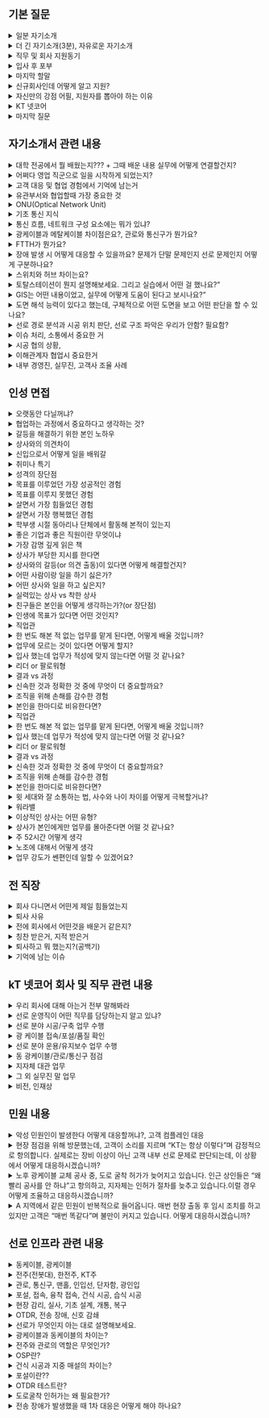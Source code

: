 ## 기본 질문

<details markdown = "1">
<summary>일분 자기소개</summary>
안녕하십니까. 연결의 중심에서 K-네트워크의 미래를 함께 그려갈 선로운용직군 지원자 김욱종입니다.<br>
선로운영 업무를 누구보다 잘 수행하기 위해 다양한 역량과 경험을 쌓아왔습니다.<br>
<br>
첫번째로 맡은일은 누구보다 성실하게 수행하고 결과로 증명해왔습니다.<br>
대학교 재학 당시 다양한 팀프로젝트와 과제를 성실히 수행하여 높은 학점을 받아 졸업할 수 있었고, 이 회사에서 영업 직군을 맡아 2년차 최초로 해외 사업 계약을 이루어낸 경험이 있습니다.<br>
<br>
두번째로 다양한 사람들을 응대하고 소통하는 경험을 쌓아왔습니다.<br>
고등학교때 1년간 또래 상담가라는 역할을 맡아 여러 사람들과 소통하는 방법을 배우게 되었고, 사회에서도 다양한 이해관계자 분들과 소통하고 조율과 설득을 기반으로 업무를 진행하였습니다.<br>
<br>
이러한 저만의 경험과 역량을 바탕으로 사명감과 전문성을 지닌 선로 운용인으로 성장하겠습니다. 감사합니다.<br>
</details>

<details markdown = "1">
<summary>더 긴 자기소개(3분), 자유로운 자기소개</summary>
안녕하십니까. 연결의 중심에서 K-네트워크의 미래를 함께 그려갈 선로운용직군 지원자 김욱종입니다.<br>
선로운영 업무를 누구보다 잘 수행하기 위해 다양한 역량과 경험을 쌓아왔습니다.<br>
<br>
첫번째로 누구보다 성실하게 맡은일을 수행하고 결과로 증명해왔습니다.<br>
대학교 재학 당시 다양한 팀프로젝트에서 조장의 역할을 맡아 팀을 책임감있게 이끌었고, 여러 과제를 성실히 수행하여 높은 학점을 받아 졸업할 수 있었습니다. 그리고 이전에 근무했던 회사에서 영업 직군을 맡아 2년차 최초로 해외 사업 계약을 이루어낸 경험이 있습니다.<br>
<br>
두번째로 다양한 사람들을 응대하고 소통하는 경험을 쌓아왔습니다.<br>
고등학교때 1년간 또래 상담가라는 역할을 맡아 여러 사람들과 소통하는 방법을 배우게 되었고, 대학교 학생회에서는 대내협력부장의 역할을 맡아 단대 내 행사 참여율이 가장 높은 학과로 선정되게 이끌었던 경험 또한 있습니다. 사회에서도 다양한 이해관계자 분들과의 소통하고 조율과 설득을 통해 업무를 진행하였습니다.
<br>
마지막으로 다양한 기술적 지식을 보유하고 있습니다.<br>
정보처리기사를 취득하는 과정에서 기본적인 네트워크와 인프라 관련 지식을 습득하게 되었고, 학부 시절에는 측량관련 실습 또한 진행해본 경험이 있습니다.<br>
해당 기본 지식들을 기반으로 누구보다 빠르게 업무를 배우고, 설계나 시공 부서와 같은 유관 부서와도 원활하게 협업하여 업무를 수행하고자 합니다.<br>
<br>
이러한 저만의 경험과 역량을 바탕으로 사명감과 전문성을 지닌 선로 운용인으로 성장하겠습니다. 감사합니다.<br>
</details>

<details markdown = "1">
<summary>직무 및 회사 지원동기</summary>
KT 넷코어에 지원을 하게 된 동기는 KT 그룹의 인프라 전문성을 계승하면서도, 자체적인 운영 체계와 기술력을 쌓아가고 있는 성장 초기 단계의 조직이라는 점에서 매력을 느껴게 되었습니다. 이러한 조직에서 보다 주도적으로 업무를 익히고 실질적인 성과에 기여할 수 있는 기회가 많을 것이라 생각하여 지원하게 되었습니다. 그리고 공공사업과 KT 그룹 외의 시장까지 사업 영역을 점차 확장해 나가는 과정에서, 저 또한 많은 업무를 경험하며 동반성장 할 수 있을 것이라고 확신하여 지원하게 되었습니다.<br>
선로 운영 직무에는 기술적인 내용을 빠르게 습득하는 능력과 다양한 이해관계자와 원활히 소통하는 역량을 지닌 저와 잘 맞는 직무라고 생각하여 지원하게 되었습니다. 특히 제 지인이 영업 업무를 하며 계약 이후에, 선로 운영 직무분들과 함께 일을 한 얘기를 들으며 직무를 처음알게 되었고, 실제로 하는 업무 내용을 알아봤을때 제가 잘 할 수 있고 하고 싶은 직무라 지원하게 되었습니다<br>
</details>

<details markdown = "1">
<summary>입사 후 포부</summary>
저에게 입사라는 정말 좋은 기회를 주신다면, 입사 초기에는 선로 인프라 시설 전반에 대한 실무 중심의 지식을 누구보다 빠르게 습득하겠습니다.<br>
또한 개인적인 시간을 활용하여 기술적 전문성을 높이기 위해 1년 이내에 토목기사와 산업안전기사 자격증을 취득하고, 실무에 도움되는 추가 자격증이 있다면 지속적으로 취득할 예정입니다.<br>
장기적으로는 보직자로서 후배들이 업무에 빠르게 적응할 수 있도록 실무 메뉴얼을 보다 더 체계화하고, 솔직한 피드백이 오갈 수 있는 팀 문화를 조성하여 함께 성장할 수 있고, 좋은 성과를 내는 팀을 이끌고 싶습니다.<br>
</details>

<details markdown = "1">
<summary>마지막 할말</summary>
소중한 주말을 저희 지원자들을 위해 시간을 내시어 이야기를 들어주시고 질문 주신 점에 진심으로 감사드립니다.
면접을 준비하는 과정에서 여러 자료나 영상을 보며, KT 넷코어에서 일하고 싶다는 마음이 더욱 간절해졌습니다.<br>
기술적으로 배워나갈 것이 많고, 다양한 사람들을 응대할 수 있는 직업을 가지고 싶다는 저의 직업적 목표와, 경상권에 정착하여 행복한 가정을 꾸리며 살고 싶다는 저의 개인적 목표를 이룰 수 있는 기회를 주신다면, 누구보다 빠르게 업무에 적응하고 내부 뿐만아니라 외부로 부터도 인정받는 선로 운용인 되겠습니다.<br>
<br>
그리고 면접관분들께서 "저 지원자 내가 뽑았어"라고 자신있게 말씀하실 수 있는 그런 사원이 되도록 최선을 다하겠습니다. 시간 내주셔서 진심으로 감사드립다.<br>
<br>
</details>

<details markdown = "1">
<summary>신규회사인데 어떻게 알고 지원?</summary>
제 지인으로부터 선로 운영 직무에 대한 이야기를 듣게 되어 처음 알게 되었습니다.<br>
영업 업무를 수행하던 지인이 선로 운영 분들과 하면서, 기술적으로 배울것이 굉장히 많고 여러 사람들을 응대하는 직업을 원하는 저와 잘 맞을 것이라고 추천을 해주었습니다.<br>
해당 경험을 계기로 KT 넷코어와 선로 운영 직무에 대해 관심을 갖게 되었고, 저의 역량을 잘 발휘할 수 있는 분야라 생각하여 지원하게 되었습니다.<br> 
</details>

<details markdown = "1">
<summary>자신만의 강점 어필, 지원자를 뽑아야 하는 이유</summary>
자소서 내용
-> 이거 외라면 싹싹하고 주도적으로 업무를 진행.<br>
싹싹하다 얘기들은거는 골프 얘기같이 함 . 선물도 받음. 영업 업무를 할때 업계의 1위라는 이유로 보통 문의가 들어오는 업무만 했었다. 하지만 저는 주도적인 성과를 내보고 싶었고, 이를 기반으로 외산 소프트웨어를 쓰는 고객사를 자사 소프트웨어로 바꾸는 계약도 해보았고, 실제로 4년만의 독일 기업과의 사업도 계약을 따낸 경험이 있다.<br>
</details>

<details markdown = "1">
<summary>KT 넷코어</summary>
KT 그룹은 국내에서 선로 인프라 관련하여 가장 광범위한 커버리지를 다루고, 품질과 장애 대응 속도면에서 고객 만족도가 상당히 높다<br>
</details>

<details markdown = "1">
<summary>마지막 질문</summary>
실례가 안된다면 선로 운영 업무를 수행하시면서, 어떤 능력을 갖춘 신입이 들어왓으면 좋겠다고 생각하셨는지 여쭤보고 싶습니다.<br>
</details>

## 자기소개서 관련 내용

<details markdown = "1">
<summary>대학 전공에서 뭘 배웠는지??? + 그때 배운 내용 실무에 어떻게 연결할건지?</summary>
대학 전공에서 위성 데이터를 처리하는 학문을 집중적으로 배웠었고, 전공 선택과목으로 측량과 GIS 분야에 대해 공부를 했었습니다.<br>
이러한 지식은 선로 운영 업무를 하는 과정에서 설계나 시공 관련 부서와 협업할때 실질적인 도움이 될 수 있다고 생각합니다.<br>
예를들어 도로 굴착 구간 선정이나 건물 외벽에 통신선로를 설치하는 건식 작업을 진행할때, 현장 위치를 해석하고 설계 방향을 이해하는 과정에 기초적인 측량 지식과 AutoCAD 실습 경험을 적용한다면 빠르게 업무에 적응할 수 있다고 생각합니다.<br>
<br><br>
Autocad는 AutoDesk 사에서 개발한 2D 및 3D 설계 및 도면 작성 소프트웨어<br>
-> 학교 캠퍼스 전체에 대한 도면을 3차원으로 작성하고 이를 해석해본 경험이 있었다.<br>
<br>
GIS는 다양한 지형이나 공간의 정보를 디지털로 표현하고 분석하는 기술<br>
-> 예를들어 도로, 건물, 전주, 통신 관로 같은 시설의 위치 데이터를 지도에 표시하고, 그 위치 정보를 활용해 시설물 관리나 장애 위치 파악, 최적 경로 분석 등 다양한 업무에 활용할 수 있다.<br>
-> 대학교때 위성이미지에서 도로, 구조물, 지형 등을 분석해본 경험이 있다. 이러한 공간의 정보를 이해해본 경험은 운용 직무에서 광이나 동케이블, 전주의 설치 위치를 확인하거나, 장애 대응 시 위치 분석에 도움이 될 수 있다 생각<br> 
</details>

<details markdown = "1">
<summary>어쩌다 영업 직군으로 일을 시작하게 되었는지?</summary>
 학부 연구생 시절, 공공 과제를 수주하기 위해 여러 학교나 기업과 협업이 필요했던 경험이 있습니다.<br> 당시 제가 직접 발표 자료를 만들고, 기관을 방문해 과제의 필요성과 장점을 설명하며 설득을 담당했는데, 그 과정에서 **사람들과 소통하고 설득하는 일에 흥미와 적성이 있다는 것**을 깨달았습니다.<br> 물론 연구 자체도 의미 있고 보람된 일이었지만, 그보다 저는 **상대방을 이해하고, 논리적으로 설득하는 일에서 더 큰 동기를 느낀다**는 걸 알게 되었고, 이후 자연스럽게 영업 직무로 처음 커리어를 시작하게 되었습니다.
</details>

<details markdown = "1">
<summary>고객 대응 및 협업 경험에서 기억에 남는거</summary>
고객 대응 경험 중 가장 기억에 남는 것은, 현대차의 공식 인증 제품에서 저희 제품이 제외된 사건이었습니다.<br>
이로 인해 감정이 격해진 고객분들의 문의가 폭주했고, 하루에 50통 이상의 전화를 직접 응대해야 했습니다.<br>
당시 상황을 빠르게 수습하기 위해 도구 담당 실장님과 회의를 주도하여, 해결 일정과 방안을 정리한 후 직접 현대차를 방문해 문제를 설명하고 조율함으로써 이슈를 원만히 해결할 수 있었습니다.<br><br>

협업 경험 중에는, 4년 만에 해외 사업 수주를 추진하는 과정이 기억에 남습니다. 해당 사업을 성사시키기 위해 3개 부서의 협조가 필요했지만, 초기에는 모두 부담을 이유로 협조를 거절한 상황이었습니다.<br>
이에 저는 실무 지원부터 내부 자료 정리까지 가능한 부분은 최대한 직접 처리했고, 개인적인 친분을 쌓기 위한 노력도 병행했습니다.<br>
그 결과 결국 전 부서의 협조를 이끌어내 해외 사업을 성공적으로 수주할 수 있었습니다.
</details>

<details markdown = "1">
<summary>유관부서와 협업할때 가장 중요한 것</summary>
유관부서와의 협업에서 가장 중요한 것은, **공유 가능한 범위 내에서 제가 어떤 방식으로 최선을 다해 움직이고 있는지를 '행동으로 보여주는 것'**이라고 생각합니다.
그 다음으로는 개인적인 친분을 쌓는 것도 협업에 큰 도움이 된다고 생각합니다.<br>
실제로 제가 해외 사업을 추진하던 과정에서 3개 부서의 협조가 필요했지만, 일정 부담과 업무 생소함 등을 이유로 모두 거절당한 적이 있었습니다. 이때 일정이 촉박한 부서에는 다른 부서의 일정을 조정해 먼저 지원했고, 새로운 업무라 부담스럽다는 부서에는 관련 논문이나 공식 자료를 찾아 기존 업무와 차이가 크지 않다는 점을 전달드렸습니다.<br>
또한, 점심이나 회식 자리 등 비공식적인 자리에서도 자주 함께하며 자연스럽게 친분을 쌓았고, 결과적으로 전 부서의 협조를 이끌어낼 수 있었습니다.<br><br>
</details>

<details markdown = "1">
<summary>ONU(Optical Network Unit)</summary>
광케이블을 통해 전달된 신호를 전기 신호로 변환<br>
</details>

<details markdown = "1">
<summary>기초 통신 지식</summary>
스위치 : MAC 주소를 기반으로 같은 네트워크에 있는 장비에 데이터 전송<br>
라우터 : 다른 네트워크끼리 연결할때 (일반적으로 인터넷 공유기) <br>
허브 : 받은 데이터를 전체 장비에 전송<br>
<br>
</details>

<details markdown = "1">
<summary>통신 흐름, 네트워크 구성 요소에는 뭐가 있냐?</summary>
고객 단말기에서 애플리케이션 계층의 요청이 발생하면, 하위 계층인 전송계층에서 TCP/UDP로 세션을 설정하고, 네트워크 계층에서는 IP 주소 기반으로 목적지를 지정합니다. 이후 데이터링크 계층과 물리 계층을 거치며 실제 전송이 이루어지는데, 이 과정에서 고객단말의 신호는 먼저 ONU를 통해 광신호로 변환되고, 이후 스위치와 라우터를 거쳐 KT의 백본망을 통해 인터넷망으로 전송됩니다. 반대로 수신 시에는 역방향으로 계층을 타고 올라가 데이터를 사용자에게 전달하게 됩니다
<br>
“라우터, 스위치, 허브, 광케이블, ONU, 단말장비 등이 있으며, 각각 데이터 전송, 분배, 연결 등의 역할을 합니다.”
</details>

<details markdown = "1">
<summary> 광케이블과 메탈케이블 차이점은요?, 관로와 통신구가 뭔가요?</summary>
“광케이블은 빛을 이용해 빠르고 멀리 전송할 수 있으며, 감쇠율이 낮고 안정성이 높습니다. 메탈 케이블은 전기 신호를 사용하며 근거리 용도로 주로 사용됩니다.”<br>
<br>
“관로는 케이블을 넣는 지하 배관이고, 통신구는 사람이 들어가서 작업할 수 있는 지하 공간입니다. 선로 보호와 유지보수 시 접근을 위해 필요합니다.”
</details>

<details markdown = "1">
<summary> FTTH가 뭔가요?</summary>
“Fiber To The Home의 약자로, 광케이블을 사용자 집까지 직접 연결하는 방식입니다. 안정성과 전송속도가 뛰어난 것이 특징입니다.”
</details>

<details markdown = "1">
<summary> 장애 발생 시 어떻게 대응할 수 있을까요? 문제가 단말 문제인지 선로 문제인지 어떻게 구분하나요? </summary>
“광파워 측정, 장비 상태 확인, 핑 테스트 등으로 어느 구간에 문제가 있는지 판단한 후, 케이블 단선이나 장비 문제인지 구분하여 조치합니다.”<br>
“단말 문제는 라우터 재부팅이나 설정 이슈가 많고, 선로 문제는 광파워 이상, 접속 불량이 많습니다. 간단한 현장 테스트나 측정 장비로 구분이 가능합니다.”
</details>

<details markdown = "1">
<summary> 스위치와 허브 차이는요? </summary>
“허브는 들어온 데이터를 전체 포트로 보내고, 스위치는 MAC 주소 기반으로 필요한 포트에만 전달합니다. 스위치가 효율적입니다.”
</details>

<details markdown = "1">
<summary> 토탈스테이션이 뭔지 설명해보세요. 그리고 실습에서 어떤 걸 했나요?” </summary>
“토탈스테이션은 거리와 각도를 측정해 좌표를 계산하는 장비로, 현장 측량이나 도면 작성 시 기준이 되는 데이터를 확보하는 데 사용됩니다.<br>
실습에선 기준점을 설정하고 건물 모서리나 도로 선형(도로 중심선) 등의 위치를 측정해 도면에 반영해보는 과정을 진행했습니다.”<br>
</details>

<details markdown = "1">
<summary> GIS는 어떤 내용이었고, 실무에 어떻게 도움이 된다고 보시나요?” </summary>
“GIS는 지리 정보를 데이터화하고 시각적으로 표현하는 기술입니다.
지형의 경사, 건물 분포, 도로 인프라 등을 레이어 단위로 분석할 수 있어, 선로 시공 경로나 장비 설치 위치를 효율적으로 판단하는 데 도움이 될 수 있습니다.”
</details>

<details markdown = "1">
<summary> 도면 해석 능력이 있다고 했는데, 구체적으로 어떤 도면을 보고 어떤 판단을 할 수 있나요?</summary>
“측량 도면을 통해 기준점, 거리, 고도 차 등을 확인해 실제 시공이 가능한지, 장애물이 없는지 등을 판단할 수 있습니다.
예를 들어 통신관로를 깔아야 하는 경우, 도로 경사나 건물 기초 구조를 고려해 케이블이 안정적으로 포설될 수 있는 위치를 판단할 수 있습니다.”
</details>

<details markdown = "1">
<summary> 선로 경로 분석과 시공 위치 판단, 선로 구조 파악은 우리가 안함? 필요함?</summary>
“선로 경로 분석이나 시공 위치 판단, 선로 구조 설계는 주로 설계·시공 부서가 담당하는 전문 영역으로 알고 있습니다.
다만 운용 직군도 이들과 현장에서 긴밀하게 협업하는 경우가 많기 때문에,
저는 기본적인 배경지식과 용어를 이해하는 것이 업무 효율성과 소통에 큰 도움이 된다고 생각합니다.”<br>
<br>
선로 경로 분석은 케이블이 어떤 경로(전주, 관로)를 따라 설치할지 미리 검토.<br>
시공 위치 판단은 전봇대, 관로 등 설비를 실제로 어디 설치할지 현장 조건 확인<br>
선로 구조 파악은 이미 설치된 케이블과 설비가 어떻게 연결되어(경로, 접속점) 있는지 이해하고 관리<br>
</details>

<details markdown = "1">
<summary> 이슈 처리, 소통에서 중요한 거</summary>
현대차 도구 제거 이슈. 제가 판매하는 도구에 에러 발생 시 여러 유관부서와 협업하여 빠르게 지원. 가격적인 내용
소통 -> 기본적으로 이야기 끝까지 경청하고 상대의 상황을 공감해주는 것이 중요하다 생각.
</details>

<details markdown = "1">
<summary> 시공 협의 상황, </summary>
실제 선로 공사를 진행하기 전이나 도중에 설계 부서, 시공 업체, 지자체, 민원인 등과 공사 방법, 위치, 일정 등에 대해 조율하는 과정을 의미합니다.<br>
예를 들어, 도로를 굴착해 광케이블을 포설해야 하는 상황에서,
지자체의 굴착 허가, 도로 상황, 민간 건물주의 동의 여부, 안전 문제 등 다양한 요소를 고려해야 하며,
이러한 이해관계자들과 의견을 조율하고, 문제 발생 시 빠르게 해결 방향을 제시하는 것이 시공 협의의 핵심이라고 알고 있습니다.”
</details>


<details markdown = "1">
<summary> 이해관계자 협업시 중요한거</summary>
협업 할때 여러 관계자 분들을 배려하는 자세와 능동적인 행동이 협업에 핵심이라 생각합니다.<br>
영업을 하면서 고객 분은 굉장히 촉박한 일정으로 업무를 요청하셨으나, 당사에서는 일정 문제나 기술적 어려움으로 협조가 어려웠음.<br>
이때 저는 제가 할 수 있는 한 최대한 관련 자료를 직접 준비하고, 부담을 최소화할 수 있는 방안을 함께 고민하며 협조를 이끌어 냈다.<br>
</details>

<details markdown = "1">
<summary>내부 경영진, 실무진, 고객사 조율 사례</summary>
해외 고객사와의 사업 수주 과정에서 이해관계자 간 입장이 엇갈리는 상황이 있었습니다.<br>

경영진은 국내 중심의 매출 구조에서 벗어나 해외 사업을 반드시 확대해야 한다는 입장이었고,<br>

실무진은 기존 업무도 벅찬 상황에서, 해외 사업은 기술적 난이도와 일정 부담이 크다며 협조를 꺼리는 상황이었습니다.<br>

고객사는 프로젝트 일정이 매우 촉박하여 빠른 대응을 요구하고 있었습니다.
<br>
이때 저는 실무진분들이 느끼는 부담을 줄이기 위해, 제 역할이 아닌 업무까지 최대한 지원하며 협조를 요청했습니다.<br>
또한 자주 만나 소통하고 점심·저녁 식사 등 비공식적인 관계 형성을 통해 신뢰를 쌓았고,<br>
기술적으로 어려워하던 부분은 관련 논문, 공식 문서 등을 찾아 내용을 요약 정리해 드리며, 실제 부담이 크지 않다는 점을 설득했습니다.<br>
<br>
그 결과, 내부 실무진의 협조를 이끌어내 프로젝트를 무사히 수주할 수 있었습니다.<br>
</details>


## 인성 면접

<details markdown = "1">
<summary>오랫동안 다닐꺼냐?</summary>
넵. 오랫동안 일할 자신 있습니다. 정말 오고 싶은 기업이고 해보고 싶은 직무인 만큼 뽑아주신다면 그 누구보다 업무에 책임감을 가지고 열심히 임하겠습니다<br>
</details>

<details markdown = "1">
<summary>협업하는 과정에서 중요하다고 생각하는 것?</summary>
협업에서 가장 중요하다고 생각하는 것은 **‘상호 이해를 바탕으로 한 소통’**입니다.<br>
역할이 다른 구성원들과 함께 업무를 진행하다 보면, 각자의 우선순위나 관점이 다를 수밖에 없습니다. 이러한 차이를 좁히지 못하면 오해나 충돌이 발생하기 쉽다고 느꼈습니다.<br>
그래서 저는 협업할 때 단순한 의견 전달을 넘어서, 상대방의 입장을 먼저 이해하고, 그 위에서 소통해야 한다고 생각합니다. 그래야 서로의 타협점을 찾을 수 있고, 효율적인 협업이 가능하다고 믿습니다.<br>
<br><br>
사례 : 예를 들어, 이전 회사에서 고객사의 기술 이슈를 해결하기 위해 내부 개발팀과 협업한 적이 있습니다. 개발팀은 기술적 안정성을, 저는 고객의 대응 기한을 더 중요하게 봤는데, 서로의 입장을 이해하지 못한 채 진행하다 보니 초기엔 일정 지연이 있었습니다.<br>
이후 저는 고객 요청사항을 기술적으로 정리해서 전달하고, 개발팀이 우려하는 부분을 고객과 함께 논의하며 중재 역할을 했습니다. 그 결과, 예정된 일정 내에 해결안을 도출했고, 고객사의 만족도도 높았던 기억이 있습니다.<br>
</details>

<details markdown = "1">
<summary>갈등을 해결하기 위한 본인 노하우</summary>
갈등을 해결하기 위한 저만의 노하우는 진솔한 대화와 충분한 시간 확보라고 생각합니다.

슈어소프트테크에 근무하던 당시, 사업 진행을 위해 여러 팀에 업무 협조를 요청드린 적이 있었는데, 해당 업무가 부담스럽다는 이유로 협조가 원활하지 않아 갈등 상황이 발생했습니다.

저는 이 상황을 풀기 위해 먼저 제 역량 안에서 가능한 범위의 업무를 최대한 직접 처리하며 부담을 덜어드리고자 했습니다. 동시에 점심 식사나 퇴근 후 맥주 한잔 등 개인적인 시간도 함께하며 관계 형성에도 노력을 기울였습니다.

이러한 과정에서 각 부서의 애로사항을 진심으로 경청했고, 함께 해결 방안을 고민하며 “같이 발전적으로 나아가 보자”는 긍정적인 방향으로 공감대를 만들 수 있었습니다. 결과적으로 실질적인 협조를 이끌어낼 수 있었고, 이후 협업 관계도 훨씬 부드럽게 이어졌습니다.
</details>

<details markdown = "1">
<summary>상사와의 의견차이</summary>
상사와 의견 차이가 있을 경우, 우선은 **상사분의 판단을 존중하고 그 방향에 따라 업무를 수행하겠습니다.**<br> 경험이나 업무 숙련도 면에서 저보다 앞서 계신 분이기 때문에, **그 판단에는 이유가 있을 것이라 생각합니다.**<br> 업무를 마친 후에는 기회가 될 때, 제가 생각했던 방향이나 아이디어에 대해 **조심스럽게 의견을 여쭤보며 피드백을 구할 것**입니다.<br> 이 과정을 통해 제가 미처 고려하지 못한 부분을 배우고, **제 판단이 틀렸던 점은 수정하며 성장하는 계기로 삼고자 합니다.**<br> </details>
</details>

<details markdown = "1">
<summary>신입으로서 어떻게 일을 배워갈</summary>
신입에게 가장 중요한 것은 **겸손한 자세로 빠르게 배우고, 같은 실수를 반복하지 않는것**아라고 생각합니다.<br> 
우선 **매뉴얼이나 레퍼런스를 통해 기본적인 흐름을 스스로 익힌 뒤**, 실제 실무에서 **선배들의 피드백을 적극적으로 반영하며 배워나가겠습니다.**<br> 또한, 단순히 일 처리를 넘어서 **업무의 목적과 배경까지 이해하려는 태도**로 접근하겠습니다. 그래야 상황이 바뀌어도 스스로 판단하고 유연하게 대처할 수 있는 역량이 생긴다고 믿기 때문입니다.<br> 실수를 하더라도 **되풀이하지 않기 위해 기록하고 복기하는 습관**을 들이면서, 하루하루 성장하는 신입이 되겠습니다.<br>
</details>

<details markdown = "1">
<summary>취미나 특기</summary>
제 취미는 노래방 가는거랑 런닝, 배드민턴 이다.<br>
걱정이 많을 때 취미 활동을 하면 스트레스랑 답답한 마음이 해소되는 것 같다.<br>
특히 제가 왜 스트레스를 받고 앞으로 어떻게 해야할지 생각을 정리되어서 좋다<br>
</details>

<details markdown = "1">
<summary>성격의 장단점</summary>
저의 가장 큰 성격상의 장점은 의사소통 잘 이어나갈 수 있는 붙임성이라고고 생각합니다.<br>
고등학교 때 친구들의 추천을 받아 또래상담가 역할을 맡게 되었고, 다양한 친구들의 고민을 들으며 같이 공감하고 소통하는 방법을 배우게 되었습니다.<br>
이러한 경험을 바탕으로 대학교나 사회에서도 여러 사람들의 말을 잘 경청하고, 이에 대해 공감하는 것과 동시에 개개인의 상황에 맞게 대화를 이어나가며 좋은 관계를 맺어나가고 있습니다.<br>
<br>
단점은 때로 거절을 잘 못한다는 것입니다.<br>
실제 업무를 진행하면서, 제 업무 Role이 아닌것에 대해서도 고객 또는 내부 실무진 분들께서 요청하실 때 거절을 잘 못했었습니다.<br>
이때 도움 요청을 거절하지 못해, 제 업무 일정상 차질이 생겼던 적이 있습니다.<br>
현재는 도움 요청에 대해 가능한 한에서만 수락하고 불가능하다면 불가능한 이유를 객관적이고 솔직하게 이야기하면서 정중하게 거절하려고 노력하고 있습니다.<br>
</details>

<details markdown = "1">
<summary>목표를 이루었던 가장 성공적인 경험</summary>
주도적으로 해외 사업을 계약 해보자는 목표를 이뤄낸던 것이 가장 성공적 경험.<br>
당사의 경우 2021년을 마지막으로 독일 업체와의 계약이 끊긴 상황이였다. 당사 사업이 국내에 의존하는 비중이 너무 기에 메이킹 하고 싶었다.<br>
이에 관련 독일 업체를 리스트업한다음에 메일을 보냈고, 현대차를 대상으로 입찰에 참여하는 고객과 컨택이 됨.<br>
해당 기술용역을 위해 다양한 유관 부서에 협조를 요청하여 제안서를 전달드렸고 최종적으로 계약을 진행하게 됨<br><br>
-> 한국이 오후 5시일때 독일이 오전 10시. 야근을 불사함.<br>
</details>

<details markdown = "1">
<summary>목표를 이루지 못했던 경험</summary>
학부 시절, 저는 수석으로 졸업하는 것을 목표로 삼았으나 달성하지 못한 경험이 있습니다.<br>
이때 저는 흥미가 가는 과목에 대해서는 성적이 좋았으나, 재미가 없다고 느껴진 특정 전공 과목들에 대한 성적이 좋지 못하였습니다.<br>
이 경험을 통해 제가 관심을 가지 않았던 부분에 대해서도 진지한 태도로 접근해야 하며, 큰 목표를 이루기 위해서는 세부적인 요소 하나하나에 무관심하거나 소홀히 해서는 안된다는 점을 깨달았습니다.<br>
</details>

<details markdown = "1">
<summary>살면서 가장 힘들었던 경험</summary>
해외 사업을 개척하던 중, 고객사와의 계약이 무산되었을 때가 가장 힘들었던 경험이었습니다.<br> 
당시 저는 신규 사업 수주를 위해 여러 내부 부서에 협조를 요청하고, 각 내부 부서의 바쁜 일정을 조율해가며 고객사에 최종 제안을 드렸습니다.<br> 그러나 고객사가 먼저 현대차로부터 해당 사업을 수주받아야만 저희와의 계약이 가능했는데, 결국 현대차 수주에 실패하며 저희와의 계약도 무산되고 말았습니다.<br> 많은 분들의 도움과 노력을 이끌어낸 상황에서, 결과적으로 계약이 성사되지 않았다는 사실을 내부에 공유할 때 가장 마음이 무거웠고, 책임감이 크게 느껴졌던 순간이었습니다.<br> </details>
</details>

<details markdown = "1">
<summary>살면서 가장 행복했던 경험</summary>
저에게 인생에서 가장 행복했던 순간은,
고등학교 시절 가족들과 함께 오사카로 여행을 갔을 때입니다.

당시 아버지께서 평일은 물론 주말에도 바쁘셔서
한자리에 모이기조차 어려웠던 시기가 있었습니다.
이때 아버지가 시간을 내실 수 있으셔서 고2 겨울방학 때 처음으로 가족 모두가 함께 여행을 갈 수 있었습니다.

그 여행에서 서로의 일상과 고민을 나누며 진솔한 대화를 나눌 수 있었고,
특히 길에서 웃고 떠들던 기억이 지금도 따뜻하게 남아 있습니다.

단순한 여행을 넘어, 가족간의 유대감이 얼마나 따뜻한지 느낄 수 있었던 순간이었기에
제 인생에서 가장 소중하고 행복한 기억으로 남아 있습니다.<br>
</details>

<details markdown = "1">
<summary> 학부생 시절 동아리나 단체에서 활동해 본적이 있는지 </summary>
학부생 시절 학과 내 축구 동아리에 가입하여 활동하였고, 학생회에서 대내협력부장을 맡아 학과 여러 행사에 참여를 요청드렸습니다.<br>
그리고 연구실에서 학부 연구생 활동을 하였고, 현재 다니는 회사에서는 독서 동아리에 다녔다.<br>
</details>

<details markdown = "1">
<summary>좋은 기업과 좋은 직원이란 무엇이냐</summary>
좋은 기업은 : 직원들이 잠재력을 발휘하고 성장할 수 있는 환경을 조성한 기업<br>
좋은 직원 : 맡은 역할과 책임을 성실히 수행하고, 어떻게 우리 기업이 더 성장해 나갈 수 있을지 고민하는 직원<br>  
</details>

<details markdown = "1">
<summary>가장 감명 깊게 읽은 책</summary>
저는 거절은 해야겠는데 말을 못하겠고라는 책을 가장 감명 깊게 읽은 것 같습니다.
해당 책을 통해 사람들이 거절은 잘 못하는 이유은 대개 관계 불안 있고, 오히려 거절을 하는 것이 자신에게 도움이 될 뿐만 아니라, 관계 유지에 도움이 된다는 것을 알게 되었습니다.
이후 저는 도움 요청에 대해 가능한 한에서만 수락하고 불가능하다면, 불가능한 이유를 솔직하게 이야기하면서 정중하게 거절하려고 노력하고있습니다.
</details>

<details markdown = "1">
<summary>상사가 부당한 지시를 한다면</summary>
저는 우선적으로 법적이나, 회사 내규에 어긋나는 지시거나 회사의 이윤에 해를 끼치는지 부터 판단해 보겠습니다.
이때 만약 어긋나는 일이라고 확인된다면 가까운 선배뿐과 조용히 조언을 구한 후 행동하겠습니다.
하지만 부당한 지시가 저만의 생각이였다면, 일단은 지시를 따르겠습니다.
먼저 회사생활을 시작하신 상사의 지시는 이유가 있다고 생각하고, 큰 일이 아니라면 지시 이행 후에 나중에 개인적으로 말씀드려도 되는 부분이라고 생각합니다.
</details>

<details markdown = "1">
<summary>상사와의 갈등(or 의견 출동)이 있다면 어떻게 해결할건지?</summary>
업무적인 측면에서 상사분과 갈등이 일어난다면, 업무 경험이 적은 제가 모르는 부분에서 갈등이 생긴 걸 수도 있기 때문에 기본적으로는 상사분의 의견대로 업무를 진행할 것 같습니다.<br>
추후 기회가 된다면 직접적으로 말씀드리기보다는, 자연스러운 대화의 흐름 속에서 조심스럽게 제 의견을 공유드릴 것 같습니다.<br>
만약 사적인 측면에서의 갈등이라면, 다른 선배님들과의 대화를 통해 평소에 상사분이 어떤 점을 중시하시고, 어떤 면에서 생각이 다른지 조언을 구하고 파악해보는 방식으로 해결할 것 입니다.<br>
</details>

<details markdown = "1">
<summary>어떤 사람이랑 일을 하기 싫은가?</summary>
저는 개인적으로 업무에 비협조적인 태도를 보이는 사람과 함께 일하는 것이 어렵다고 생각합니.<br>
업무라는것은 각자의 역할과 책임의 바탕으로 공동의 목표를 달성하는 과정이라 생각합니다.<br>
이를 달성하는 과정에서, 업무에 비협조적인 태도를 보이는 사람이 있을 때 업무 효율 뿐만 아니라, 관련 부서에 사기까지 저하 시킬 수 있기에 비협조적인 사람과 ~~
하지만 저는 그 부서만의 입장을 파악하기 위해 노력했고, 업무 목적과 기대효과를 수치와 사례로 정리해 설득한다.<br>
</details>

<details markdown = "1">
<summary>어떤 상사와 일을 하고 싶은지?</summary>
저는 쓴소리를 해줄 수 있는 상사분과 일을 하고 싶습니다.<br>
여러 피드백이나 수정을 통해 자료가 완벽해지는 것 처럼, 사람도 쓴소리를 듣고 수용을 하는 과정에서 업무의 숙련도를 높일 수 있다고 생각합니다.<br>
</details>

<details markdown = "1">
<summary>실력있는 상사 vs 착한 상사</summary>
두 분 모두 분명한 장점이 있지만, 저는 **실력 있는 상사**를 조금 더 선호합니다.<br> 신입의 입장에서는 아직 배워야 할 것도 많고, 성장해야 할 부분도 많기 때문에, 실력 있는 상사분께 배우는 과정에서 더 빠르게 성장할 수 있다고 생각합니다.<br> 또한 그렇게 배운 경험과 지식을 바탕으로, 나중에 새로운 후임이 들어왔을 때 저 역시 팀에 도움이 되는 구성원이 될 수 있다고 생각합니다.<br> 물론 인간적인 따뜻함도 중요하지만, **전문성과 책임감을 갖춘 상사에게 배우는 태도와 기준은 제 성장뿐 아니라 팀 전체에도 긍정적인 영향을 줄 수 있다**고 생각합니다.<br>
</details>

<details markdown = "1">
<summary>친구들은 본인을 어떻게 생각하는가?(or 장단점)</summary>
친구들이 말하는 저는 같이 있으면 재미있다고 생각하는 것 같습니다.<br>
여러 사람들과 있을때 재밌는 분위기를 조성하는 역할을 해서 이런 얘기를 종종 듣는것 같습니다.
반면 제 단점을 과몰입을 하는 것이라고 생각하는 것 같습니다.
친구들이 슬프거나 기쁠때 오히려 제가 더 기뻐하고 더 슬퍼하는 경우가 있습니다.
뭐든 과한것은 좋지 않기 떄문에 현재는 너무 과몰입하지 않고 감정을 절제하려고 노력하고 있습니다.<br>
</details>

<details markdown = "1">
<summary>인생에 목표가 있다면 어떤 것인지?</summary>
우선 회사에서는 업무적 역량을 인정받아 빠른 시일 내에 보직자 되고, 저의 팀을 잘 이끌어 가는 리더 역할을 하는 것이 목표입니다.<br>
개인적으로는 경상권에 정착하여 행복한 가정을 꾸리는 것이 목표입니다.<br>
</details>

<details markdown = "1">
<summary>직업관</summary>
제가 평소에 생각하는 직업관의 첫 번째는 **‘가장 잘할 수 있는 일을 하는 것'입니다.<br>
대학교 시절, 대내협력부장을 맡아 환경해양대학 내 행사 참여율을 가장 높은 학과로 변화시킨 경험이 있고, <br>
영업 업무를 하며 주위에서 여러 부서에 협조를 이끌어내는 것에 재능이 있고, 싹싹하다는 ~~<br>
<br>
두 번째는 **‘배울것이 많은 곳에서 일하는 것’**입니다.<br>
전에 근무했던 회사 처우나 사람, 일도 다 만족스러웠지만, 기술적으로는 현대차의 내부 표준을 익히는것 외에는 따로 배울 것이 없었음. 익힐 것이 많은 도메인에서 ~~~
</details>

<details markdown = "1">
<summary>한 번도 해본 적 없는 업무를 맡게 된다면, 어떻게 배울 것입니까?</summary>
우선 업무 메뉴얼이나 가이드라인을 통해 전반적인 프로세스를 파악하고, 추가로 배울 내용이나 부족한 부분이 있다면 서적이나 인터넷 자료를 활용할 것 같습니다.<br>
그 다음에는 실제 업무를 진행하면 저만의 일지를 만들어서, 단계별로 업무의 주요 절차나 팁을 정리하는 식으로 업무를 진행할 것 같습니다.<br>
저 혼자서 파악하기 힘든 내용이라면 관련 경험이 있으신 선배나 동료분들께 도움을 구할 것 같습니다.<br>
</details>

<details markdown = "1">
<summary>업무에 모르는 것이 있다면 어떻게 할지?</summary>
업무 중 모르는 부분이 생기면, 우선은 **관련 매뉴얼이나 레퍼런스를 먼저 참고해 스스로 해결**하려 노력하겠습니다.<br> 추가적인 정보가 필요할 경우에는 **인터넷 자료나 ChatGPT와 같은 도구**도 적극적으로 활용해 부족한 부분을 보완하겠습니다.<br> 그럼에도 불구하고 명확히 이해되지 않는 부분이 있다면, **제가 어느 정도까지 파악했는지를 간단히 정리한 뒤**,<br> 상사분의 **업무 일정이나 분위기를 살펴 적절한 타이밍에 정중히 질문을 드릴 것**입니다.<br> 또한, 같은 질문을 반복하지 않기 위해 **답변을 녹음하거나 메모로 기록하여 확실히 이해하고 기억하려고 노력할 것**입니다<br>
</details>

<details markdown = "1">
<summary>입사 했는데 업무가 적성에 맞지 않는다면 어떨 것 같나요?</summary>
우선 초기에 업무에 적응하지 못한다면 적성에 안맞다고 착각할 수도 있습니다.<br>
-> 이를 업무 적응 과정이라고 생각했습니다.<br>
저 또한 처음에 입사했을때 업무를 배우고 적응하기 힘들어 이 일이 적성에 맞나라고 생각했지만,<br>
실제로 어느 경험치가 쌓였을 때는 이 만큼 나랑 맞는 직무가 있을까라는 생각을 가질 정도로 만족한다.<br>
따라서 적성에 맞지 않더라도 업무 역량을 익히느 ㄴ과정이라 생각하고 열시미<br>
</details>

<details markdown = "1">
<summary>리더 or 팔로워형</summary>
저는 리더형에 가까운 지원자입니다.<br>
실제로 대학교 재학 당시에도 다수의 팀 프로젝트에서 팀장의 역할을 맡아 비교적 업무가 느리신 분들을 이끌어 좋은 성과를 거둘 수 있었습니다.<br>
그리고 현업에서도 여러 부서의 협조가 다소 저조했던 사업을 메이킹 했던 적이 있습니다.<br>
이러한 점에 비추어 보았을때 저는 리더형에 조금 더 가까운 지원자라 생각합니다.<br>
</details>

<details markdown = "1">
<summary>결과 vs 과정</summary>
저는 결과가 더 중요<br>
왜냐하면 회사라는 조직은 결국 성과로 평가받는 곳이기 때문에, 아무리 과정이 좋아도 결과가 나오지 않으면, 인정받기 어렵기 때문입니다.<br>
제가 입사를 하게 된다면 회사 내규에 어긋나지 않으면서, 결과도 잘 나올 수 있는 과정을 찾아내는 데 힘쓰겠습니다.<br>
</details>

<details markdown = "1">
<summary>신속한 것과 정확한 것 중에 무엇이 더 중요할까요?</summary>
정확이 중요하다 생각한다. 다양한 요청에 대해 신속하게 대응도 중요하지만 결국 핵심은 정확하게 기술적인 내용을 파악하고 이를 고객에게 전달해야만 좋을결과 얻는다고 생각하기 때문입니다.<br>
</details>

<details markdown = "1">
<summary>조직을 위해 손해를 감수한 경험</summary>
무를 성공적으로 마치기 위해 제 담당이 아니었던 역할까지 맡아 도움을 드렸던 경험이 있습니다.<br> 이전 회사에서 고객분께 제안서를 전달하는 업무는 실무 부서의 전담 영역이었습니다.<br> 하지만 당시 실무 팀이 워낙 바쁜 상황이었고, 제안서 전달 기한도 임박해 있었습니다.<br> 이에 저는 **기술적인 내용을 제외한 제안서 전반을 직접 작성하고 정리하여 실무진에게 전달드렸고**, 그 결과 여러 임원분들께 칭찬을 받았던 기억이 있습니다.<br> 비록 제 역할 범위를 넘어선 일이었지만, **조직 전체의 성과와 신뢰를 지키는 데 보탬이 될 수 있었다는 점에서 보람 있는 경험이었습니다.**<br> </details>
</details>

<details markdown="1"> 
<summary>본인을 한마디로 비유한다면?</summary> 
저는 저 자신을 **‘하얀 도화지’**에 비유하고 싶습니다. 하얀 도화지는 어떤 색과도 잘 어우러지며, 상대의 색을 더 선명하게 살려주는 특성이 있습니다. 저는 다양한 성향의 사람들과 협업할 때, 상대의 의견을 존중하고 조율하며 조화롭게 일하는 것을 중요하게 생각합니다.
실제로 여러 부서와의 협업이 필요한 영업 업무를 수행하면서도, 상대 팀의 관점을 먼저 이해하고 조율점을 찾아가는 방식으로 신뢰를 얻고, 공동의 목표를 효과적으로 달성해왔습니다.

앞으로도 저는 어떤 환경, 어떤 사람과도 잘 어우러지며, 조직과 함께 새로운 가치를 그려낼 수 있는 사람이고 싶습니다.
</details>

<details markdown="1"> 
<summary> 직업관 </summary>
평소에 생각하는 직업관의 첫 번째는 **‘가장 잘할 수 있는 일을 하는 것'입니다.<br>
대학교 시절, 대내협력부장을 맡아 환경해양대학 내 행사 참여율을 가장 높은 학과로 변화시킨 경험이 있고, <br>
영업 업무를 하며 주위에서 여러 부서에 협조를 이끌어내는 것에 재능이 있고, 싹싹하다는 ~~<br>
<br>
두 번째는 **‘배울것이 많은 곳에서 일하는 것’**입니다.<br>
전에 근무했던 회사 처우나 사람, 일도 다 만족스러웠지만, 기술적으로는 현대차의 내부 표준을 익히는것 외에는 따로 배울 것이 없었음. 익힐 것이 많은 도메인에서 ~~~
</details>

<details markdown = "1">
<summary>한 번도 해본 적 없는 업무를 맡게 된다면, 어떻게 배울 것입니까?</summary>
우선 업무 메뉴얼이나 가이드라인을 통해 전반적인 프로세스를 파악하고, 추가로 배울 내용이나 부족한 부분이 있다면 서적이나 인터넷 자료를 활용할 것 같습니다.<br>
그 다음에는 실제 업무를 진행하면 저만의 일지를 만들어서, 단계별로 업무의 주요 절차나 팁을 정리하는 식으로 업무를 진행할 것 같습니다.<br>
저 혼자서 파악하기 힘든 내용이라면 관련 경험이 있으신 선배나 동료분들께 도움을 구할 것 같습니다.<br>
</details>

<details markdown = "1">
<summary>입사 했는데 업무가 적성에 맞지 않는다면 어떨 것 같나요?</summary>
우선 초기에 업무에 적응하지 못한다면 적성에 안맞다고 착각할 수도 있습니다.<br>
-> 이를 업무 적응 과정이라고 생각했습니다.<br>
저 또한 처음에 입사했을때 업무를 배우고 적응하기 힘들어 이 일이 적성에 맞나라고 생각했지만,<br>
실제로 어느 경험치가 쌓였을 때는 이 만큼 나랑 맞는 직무가 있을까라는 생각을 가질 정도로 만족한다.<br>
따라서 적성에 맞지 않더라도 업무 역량을 익히느 ㄴ과정이라 생각하고 열시미<br>
</details>

<details markdown = "1">
<summary>리더 or 팔로워형</summary>
저는 리더형에 가까운 지원자입니다.<br>
실제로 대학교 재학 당시에도 다수의 팀 프로젝트에서 팀장의 역할을 맡아 비교적 업무가 느리신 분들을 이끌어 좋은 성과를 거둘 수 있었습니다.<br>
그리고 현업에서도 여러 부서의 협조가 다소 저조했던 사업을 메이킹 했던 적이 있습니다.<br>
이러한 점에 비추어 보았을때 저는 리더형에 조금 더 가까운 지원자라 생각합니다.<br>
</details>

<details markdown = "1">
<summary>결과 vs 과정</summary>
저는 결과가 더 중요<br>
왜냐하면 회사라는 조직은 결국 성과로 평가받는 곳이기 때문에, 아무리 과정이 좋아도 결과가 나오지 않으면, 인정받기 어렵기 때문입니다.<br>
제가 입사를 하게 된다면 회사 내규에 어긋나지 않으면서, 결과도 잘 나올 수 있는 과정을 찾아내는 데 힘쓰겠습니다.<br>
</details>

<details markdown = "1">
<summary>신속한 것과 정확한 것 중에 무엇이 더 중요할까요?</summary>
정확이 중요하다 생각한다. 다양한 요청에 대해 신속하게 대응도 중요하지만 결국 핵심은 정확하게 기술적인 내용을 파악하고 이를 고객에게 전달해야만 좋을결과 얻는다고 생각하기 때문입니다.<br>
</details>

<details markdown = "1">
<summary>조직을 위해 손해를 감수한 경험</summary>
무를 성공적으로 마치기 위해 제 담당이 아니었던 역할까지 맡아 도움을 드렸던 경험이 있습니다.<br> 이전 회사에서 고객분께 제안서를 전달하는 업무는 실무 부서의 전담 영역이었습니다.<br> 하지만 당시 실무 팀이 워낙 바쁜 상황이었고, 제안서 전달 기한도 임박해 있었습니다.<br> 이에 저는 **기술적인 내용을 제외한 제안서 전반을 직접 작성하고 정리하여 실무진에게 전달드렸고**, 그 결과 여러 임원분들께 칭찬을 받았던 기억이 있습니다.<br> 비록 제 역할 범위를 넘어선 일이었지만, **조직 전체의 성과와 신뢰를 지키는 데 보탬이 될 수 있었다는 점에서 보람 있는 경험이었습니다.**<br> </details>
</details>

<details markdown="1"> 
<summary>본인을 한마디로 비유한다면?</summary> 
저는 저 자신을 **‘하얀 도화지’**에 비유하고 싶습니다. 하얀 도화지는 어떤 색과도 잘 어우러지며, 상대의 색을 더 선명하게 살려주는 특성이 있습니다. 저는 다양한 성향의 사람들과 협업할 때, 상대의 의견을 존중하고 조율하며 조화롭게 일하는 것을 중요하게 생각합니다.
실제로 여러 부서와의 협업이 필요한 영업 업무를 수행하면서도, 상대 팀의 관점을 먼저 이해하고 조율점을 찾아가는 방식으로 신뢰를 얻고, 공동의 목표를 효과적으로 달성해왔습니다.

앞으로도 저는 어떤 환경, 어떤 사람과도 잘 어우러지며, 조직과 함께 새로운 가치를 그려낼 수 있는 사람이고 싶습니다.
</details>

<details markdown="1"> 
<summary>윗 세대와 잘 소통하는 법, 사수와 나이 차이를 어떻게 극복할거냐?</summary> 
윗세대 분들과의 소통에서 가장 중요한 것은, **불편하게만 느끼기보다 열린 자세로 다가가고, 그분들의 관심사에 맞게 대화를 이어가는 태도**라고 생각합니다.<br> 영업 직무를 맡았을 당시, 주로 팀장·부장급 이상의 고객분들과 함께 일할 일이 많았고, 자연스럽게 다양한 대화를 나눌 기회도 많았습니다.<br> 특히 같이 일하시는 분들이 골프를 좋아하셔서 관련 대화가 많았는데, 저도 그 흐름에 자연스럽게 참여하고자 **기초적인 골프 용어와 문화를 따로 공부해 대화에 함께 했습니다.**<br> 그 덕분에 친밀감이 훨씬 높아졌고, 실제로 어느 임원분께서 홀인원을 하신 날, 축하 의미로 우산을 선물해 주셨던 기억도 있습니다.<br> 이처럼 저는 **세대 간의 거리보다 공감대를 넓히려는 노력이 소통의 핵심**이라고 생각합니다.<br>
</details>

<details markdown="1"> 
<summary>워라밸</summary> 
 워라벨은 중요한 사회적 트렌드라고 생각하지만, 개인의 워라벨 추구가 지나치게 강조되면 자신의 업무를 소홀히하여 조직에 민폐가 될 수 있다고 생각합니다.
<br>
2) 따라서 워라벨을 추구하되, 자신의 업무에 대한 애정과 책임감을 잃지 않고 업무에 충실함으로써 기업의 목표를 달성하고 동료들과의 원활한 협력을 이끌어내는 것이 바람직하다고 생각합니다. 
</details>

<details markdown="1"> 
<summary>이상적인 상사는 어떤 유형?</summary> 
이상적인 상사는 **방향성을 명확히 제시해주시되, 구성원이 스스로 생각하고 실행할 수 있도록 믿고 맡겨주는 분**이라고 생각합니다.<br> 업무를 구체적으로 챙겨주시는 것도 중요하지만, 그보다 **‘이 일을 왜 하는지’에 대한 큰 그림을 제시해주고**, 제가 자율성과 책임감을 가지고 움직일 수 있도록 도와주는 상사가 가장 이상적이라고 느낍니다.<br> 또한, 피드백을 줄 때도 **일에 대한 부분은 명확히 짚어주시되, 사람에 대한 존중을 잃지 않는 태도**가 있다면, 자연스럽게 신뢰가 쌓이고 더 나은 결과를 만들 수 있다고 생각합니다.<br> 저 역시 그런 상사 밑에서 더 책임감 있게 일하고, 장기적으로는 그런 리더가 되고 싶습니다.<br> </details>
</details>

<details markdown="1"> 
<summary>상사가 본인에게만 업무를 몰아준다면 어떨 것 같나요?</summary> 
상사가 저에게 어떤 일을 몰아준다면 그것은 분명 어떤 이유가 있을 것이라고 생각합니다. 따라서 상사의 지시를 따르며 힘든 일이라도 배울 점이 있다는 생각으로 최선을 다하겠습니다. <br>
<br>
만약 이러한 업무가 저의 능력으로 처리할 수 없는 수준이라면, 조직에 피해를 줄 수 있으니 상사와 대화를 나누어 대응책을 찾아보도록 하겠습니다. 나아가, 제가 마무리하지 못한 업무는 꼭 해내겠다는 자세를 보이겠습니다.<br>
</details>

<details markdown="1"> 
<summary>주 52시간 어떻게 생각</summary> 
네, 주 52시간 근무제의 취지는 분명히 긍정적인 방향으로 설정되었다고 생각합니다. 그러나 업계 현장에서는 근무제와 다르게 52시간을 초과하여 근무하는 경우가 적지 않았습니다. 이는 업무의 특성상 긴급한 요구사항이나 프로젝트의 마감 기한 등으로 인해 불가피한 경우가 많았기 때문입니다.
<br>
따라서 이 제도가 현장의 현실과 더 밀접하게 연동될 수 있도록 데이터를 기반으로 한 지속적인 모니터링과 보완이 필요하다고 생각합니다. 예를 들어, 유연근로제와 같은 대체 방안을 통해 업무 피크 시즌에는 탄력적으로 근무할 수 있도록 하고, 비수기에는 충분한 휴식을 보장받을 수 있는 시스템을 마련하는 것이 중요하다고 봅니다
</details>

<details markdown="1"> 
<summary>노조에 대해서 어떻게 생각</summary> 
저는 노조에 대해서는 중립적인 입장을 가지고 있습니다.<br>
노동자에 권익에 대해서 대변하고 보호해준다는 측면에는 굉장히 긍정적으로 생각, 다만 회사에 어필하는 과정에서 다소 폭력적이거나 강성 노조가 되는것은 다소 부정적으로 보는 것 같습니다.<br>
회사 입사하면 노조가 어떻게 노동자 입장을 잘 표현할지 집중해보는 사람이 되겠습니다.<br>
</details>

<details markdown="1"> 
<summary>업무 강도가 쎈편인데 일할 수 있겠어요?</summary> 
업무 강도가 쎄도 잘할 수 있습니다. 평소에도 체력 관리를 열심히 해왔고, 힘든 상황이 있어도 어떻게든 해쳐나가는 역량을 길러 왔기에 현재 회사에서도 잘할 수 있다고 생각합니다. <br>
</details>


## 전 직장
<details markdown="1"> 
<summary>회사 다니면서 어떤게 제일 힘들었는지</summary> 
가장 힘들었던 순간은, 많은 노력을 기울였던 사업이 최종적으로 성사되지 않았을 때였습니다. 특히 해외 사업을 메이킹하는 과정에서, 야근이 잦은 부서까지 설득해가며 회의를 조율하고 함께 제안을 준비했지만, 결과적으로 수주로 이어지지 못했습니다. 주변에서는 “사업은 원래 그럴 수 있다”라고 위로해 주셨지만, 함께 고생했던 분들께 미안한 마음이 커서 가장 힘들었던 경험으로 남았습니다.<br>
</details>

<details markdown="1"> 
<summary>퇴사 사유</summary> 
전 회사에서 제가 영업을 진행했던 소프트웨어는, 현대차와 같은 대기업의 요구가 있을 때만 한정적으로 구매가 이루어졌고, 현대차 내부 표준 외에는 기술적으로 익혀나가고 업무에 적용해볼 수 있는 내용이 다소 부족한 상황이었습니다.<br> 이에 영업처럼 다양한 사람들을 응대하는 업무를 계속하되, **네트워크처럼 여러 산업에 범용적으로 적용 가능한 분야에서 기술적으로 배워갈 수 있는 업무를 해보고 싶다는 생각**이 들어 퇴사를 결심하게 되었습니다.<br> 그리고 개인적으로는 **30살부터는 한 회사에 안정적으로 정착해야 한다는 생각이 강해서**, 늦기 전에 한 번쯤은 도전해보고 싶었습니다.<br> 또한, **경상권에서 행복한 가정을 꾸리고 싶다는 저만의 목표도 실행에 옮기고 싶어** 퇴사를 진지하게 고민하게 되었습니다.<br> 
</details>

<details markdown="1"> 
<summary>전에 회사에서 어떤것을 배운거 같은지?</summary> 
먼저, 영업에서 매출을 만들기 위해서는 고객을 설득하는 것만큼이나 **내부 영업**이 중요하다는 것을 배웠습니다. 여러 부서의 협업과 지원 없이는 고객이 원하는 제안이나 빠른 대응을 하기 어렵기 때문에, 내부에서 공감대를 형성하고 협조를 이끌어내는 과정이 얼마나 중요한지 깨달았습니다.<br>
또한 고객사의 상황이나 이슈를 자료만으로 추측하기보다는, 직접 방문해 미팅을 통해 대화하면서 니즈를 구체적으로 확인하는 것이 훨씬 정확하다는 점도 배웠습니다. 실제로 현장에서 고객분들과 이야기를 나누면서 생각지 못했던 요구사항이나 우선순위를 파악할 수 있었고, 이를 통해 더 신뢰감 있는 제안을 할 수 있었습니다.<br>
</details>

<details markdown="1"> 
<summary>칭찬 받은거, 지적 받은거</summary> 
칭찬받은거<br>
싹싹하고 여러 사람의 협조를 잘 이끌어 낸다라고 칭찬받음.<br>
협조 -> 제가 할 수 있는 일을 최대한 협조해 드리고, 개인적으로도 친분을 쌓고자 노력<br>
싹싹하다 -> 연구실쪽 상무님이랑 우연히 식사자리를 하다가, 연구실 소속 직원들이 불편할까봐 매번 같이 식사하기 어렵다라는 말씀을 하셨던 적이 있다. 이때 제가 한번씩 상무님 저 영업 하면서 활동비가 남았는데 식사 한번 같이 하시겠습니까? 라고 먼저 다가가면서 같이 식사를 한적이 있다<br>
<br>
지적받은거 -> 제가 말투로 아! 안붙이면 안되냐, 너무 고객분들에게 맞춰주려하면 너가 힘들다. 어느 정도는 선 긋는 방법을 영업을 하면서 배울 수 잇을 것이다.<br>
<br>
오토홀드 -> 추후에는 발 안 땜<br>
</details>

<details markdown="1"> 
<summary>퇴사하고 뭐 했는지?(공백기)</summary> 
퇴사하고 1달 동안은 다양한 지역에 있는 지인들이랑 여행을 갔었다.<br>
그리고 지금은 취업을 계속해서 도전하는 과정에 있습니다.<br>
-> 현재 예정된 면접은 따로 없으나, 저번주 서울에 있는 네트워크 기업에 최종 합격 했었다.<br>
한참 고민을 하다가 경상권에서 정착하고자 하는 저만의 목표를 새로운 기업에 도전하면서 같이 이루고 싶다는 생각이 커 거절을 하게 됨. <br>
</details>

<details markdown="1"> 
<summary>기억에 남는 이슈</summary> 
오전에 미팅을 하고나서 부재중이 60통이 찍혀있던 적이 있었다.
 ->현대차 도구 제외. 이때 해당 sw 책임자분들과 빠르게 미팅해서 개발 일정에 이런식으로 반영을 할꺼고, 이 기간내에 완수할거다 라는 것을 현대차에 제출.
</details>

## kT 넷코어 회사 및 직무 관련 내용

<details markdown="1"> 
<summary>우리 회사에 대해 아는거 전부 말해봐라</summary> 
KT넷코어는 2024년에 설립된 KT그룹의 네트워크 인프라 전문 자회사로, OSP와 Biz 분야의 기술 전문성을 강화하기 위해 설립되었습니다.<br> 네트워크 인프라 선로 설계부터 유지보, 운영, 고객 전송, Biz 서비스 구축까지 네트워크 전반의 사업을 진행하고 있으며, 현재는 공공 사업 수주와 그룹 외 시장 진출을 통해 ** 연결의 중심에서 K-네트워크의 미래를 약속하는 혁신 파트너**로 성장해 나가고 있는 기업으로 알고 있습니다.<br>
<br><br>
OSP(외부 통신 설비)<br>
-> 광케이블 및 동케이블 포설, 한전주(전봇대), 맨홀, 관로, 통신구 시공 및 점검, 도로 굴착 허가, 지자체 협의, 공사 현장에서 KT 망 보호/ 현장 감리<br>
<br>
BIZ(기업 고객 대상 통신 서비스)<br>
-> 기업용 인터넷 회선, VOIP(인터넷 전화) 및 전용회선 설계 구축, 고객사 통신망 컨설팅 및 전송 장비 운용<br>
</details>

<details markdown="1"> 
<summary>선로 운영직이 어떤 직무를 담당하는지 알고 있냐?</summary> 
선로 운영 직무의 경우 사외 공사장 관리, 현장 감리 및 실사, 민원 처리, 지자체 대관 업무를 주로 수행하는 것으로 알고 있습니다.<br>
사외 공사장 관리는 민간 공사 현장에서 KT 선로가 손상되지 않도록 미리 점검하는 업무를 수행하고, 현장 감리 및 실사는 외주 시공 품질을 KT 기준에 맞게 확인하고, 실제 공사 전후로 현장을 직접 점검하는 업무로 알고 있습니다.<br>
<br>
민원처리는 인터넷 장애나 전봇대 위험 등의 민원이 접수되었을 때 현장에 방문하여 원인을 확인하고 조치하는 일이며, 지자체 대관 업무는 도로 굴착이나 건식 시공, 전주 설치 등과 관련해서 지자체와 협의하여 인허가를 받는 역할로 알고 있습니다.<br>
</details>

<details markdown="1"> 
<summary>선로 분야 시공/구축 업무 수행</summary> 
광케이블을 설치하고 연결하거나, 전봇대 및 관로를 새로 놓는 작업<br>
-> 직접 땅을 파거나, 전봇대에 선을 매달거나, 통신함에 케이블 연결<br>
-> 신규 건물에 KT 인터넷/전화 설치 필요할때 선로팀이 현장 작업. 아파트까지 광케이블 포설해야 하고, 지하에 관로가 없으면 새로 설치, 필요하면 전봇대 설치하여 공중선도 구성<br> 
</details>

<details markdown="1"> 
<summary>광 케이블 접속/포설/품질 확인</summary> 
접속 : 기존 케이블과 새 케이블을 용접<br>
포설 : 광케이블을 땅속 관로나 전주에 깔고 설치<br>
품질 확인 : 빛 신호가 잘 전달되는지 OTDR 장비등으로 테스트<br>
</details>

<details markdown="1"> 
<summary>선로 분야 운용/유지보수 업무 수행</summary> 
이미 설치된 광케이블이나 설비를 지속적으로 관리하고 고장나면 복구<br>
-> 태풍이나 굴착 사고 등으로 선로가 끊어지면 긴급 복구 출동<br>
</details>

<details markdown="1"> 
<summary>동 광케이블/관로/통신구 점검</summary> 
동케이블(전화선 : 구형 아날로그 회선), 광케이블 : 인터넷/데이터 전송용<br>
관로 : 땅속에 묻힌 통신선이 지나가는 튜브<br>
통신구 : 사람이 들어가서 점검할 수 있는 땅속 터널 같은 공간<br>
-> 이 모든 설비를 주기적으로 점검하고 이상여부 확인<br>
</details>

<details markdown="1"> 
<summary>지자체 대관 업무</summary> 
한전주 설치나 도로 굴착 등은 지자체에 허가를 받아야함, 그래서 관할 구청, 시청, 경찰서와 협의하는 업무 포함
-> ex) 서울시 도로 여기에 구멍을 파고 통신선 깔겠다하고 허가를 받는 것<br>
</details>

<details markdown="1"> 
<summary>그 외 실무진 말 업무</summary> 
사외 공사장 관리 : 민간 공사 현장에서 KT 선로가 손상되지 않도록 관리 점검하는 일<br>
현장 감리 : 외주 업체가 시공한 선로가 KT 품질 기준에 맞게 제대로 했는지 감독<br>
민원처리 : 인터넷 안돼요, 전봇대 위험해요 같은 민원 접수 후, 현장 가서 원인 확인하고 조치<br>
현장 실사 : 실제 공사 전 후 현장 상태를 직접 확인하는 업무<br>
기초 설계 : 공사 하기 전 어디에 선로를 깔지 기본 설계하는 단계<br>
한전주 임차 : 전봇대는 한국 전력 소유 -> KT에서 사용하려면 사용료 내고 허가 받아야 함<br>
건식 인허가 : 건물 외벽, 전봇대 등에 통신선을 설치하려면 지자체 허가가 필요. 이러한 업무 처리<br>
도로 굴착 인허가 : 땅을 파사 케이블을 설치하려면 시청 구청의 허가 필요 -> 지자체와 협의 필수<br>
<br><br>
건식 : 건물 외벽이나 전봇대에  통신 케이블을 노출 설치(매설 X)하는 방식<br>
-> 지하에 관로가 업석 지중 매설을 이용하기 어려울때 진행. 이때 물건이 도로와 맞닿아 있거나 공용 구역일 경우 지자체와 협의 필요<br>
전주 : 통신선이나 전기선을 공중에 설치하기 위해 필요한 기둥. 전봇대가 없으면 선을 땅 위로 띄워서 전달할 방법이 없음.<br>
지중 방식 : 땅속 관로나 통신구를 통해 케이블 포설<br>
공중 방식 : 전주를 이용해 선을 공중에 설치<br>
-> 비용 저렴하고 시공이 빠르며, 지형 대응이 유연함.<br>
</details>

<details markdown="1"> 
<summary>비전, 인재상</summary> 
인재상 : 사명감, 전문성, 혁신 마인드, 협업<br>
최시환 대표이사<br>
KT : 고객 실질 역량 화합<br>
</details>


## 민원 내용

<details markdown="1"> 
<summary>악성 민원인이 발생한다 어떻게 대응할꺼냐?, 고객 컴플레인 대응</summary> 
먼저 고객분의 불편 사항을 경청하여, 현재 어떤 문제로 불편함을 겪고 계신지 사실관계를 정확히 파악하는 것 부터 시작하겠습니다.<br>그 후에는 고객분이 느끼셨을 불만이나 서운함을 공감하는 말투로 응대하며, 대화를 이어나갈 것 같습니다. 
이때 민원의 원인을 정확히 파악하기 위해 내부 확인 절차나 필요한 경우 현장 실사를 빠르게 진행할 것 입니다.<br>
제가 직접 해결할 수 있는 문제라면, 예상되는 소요시간과 제 일정을 파악하여 몇일 몇시 까지 최대한 빠르게 조치 드리겠다라고 전달드리고,  제가 해결할 수 없는 범위의 문제라고 판단이 된다면, 상급자이나 관련 부서와 협의하여 빠르게 조치가 이루어지도록 연계하는 방식으로 대응할 것입니다.<br>
</details>

<details markdown="1"> 
<summary>현장 점검을 위해 방문했는데, 고객이 소리를 지르며 “KT는 항상 이렇다”며 감정적으로 항의합니다.
실제로는 장비 이상이 아닌 고객 내부 선로 문제로 판단되는데, 이 상황에서 어떻게 대응하시겠습니까?</summary> 
우선 불편 사항에 대해 차분하게 경청을 한 이후, "불편을 드려 죄송하다"라고 말씀드리며 감정 진정에 먼저 집중할 것 같습니다.<br> 이후에는 장비에는 문제가 없고, 고객 분의 설비에서 원인이 있을수도 있다는 점을 객관적인 근거와 함께 설명드릴것 같습니다.<br>
이후 저희 회사측에서 도움을 드릴 수 있는 부분을 확인하여 최대한 지원을 해드리고, 고객분 측에서 조치할 수 있는 방법도 함께 안내드릴것 같습니다.<br>
대응을 마친 이후에는 이 상황을 업무 일지에 정리하고, 동료분들과 공유해서 유사 상황 대응력 또한 높여나갈 것 같습니다.
</details>

<details markdown="1"> 
<summary>노후 광케이블 교체 공사 중, 도로 굴착 허가가 늦어지고 있습니다. 인근 상인들은 “왜 빨리 공사를 안 하냐”고 항의하고, 지자체는 인허가 절차를 늦추고 있습니다.이럴 경우 어떻게 조율하고 대응하시겠습니까?</summary> 
먼저 상인분들께는 공사 일정 지연 사유와 KT가 기다리고 있는 절차적 상황을 정확히 설명드려 불신을 줄이기 위해 노력하겠습니다.<br>
동시에 지자체에는 공사 지연 시 고객 불편, 서비스 장애 가능성 등 실질적 영향을 강조하며, 최대한 행정 절차가 빠르게 진행될 수 있도록 논리적으로 설득하겠습니다.<br>
즉, 감정적 대응보다는 사실 기반의 조율과 대외 커뮤니케이션 역량으로 대응하고,<br> 해당 상황은 내부 TF 또는 리더와도 공유해 공사 지연 리스크를 체계적으로 관리하겠습니다.
</details>

<details markdown="1"> 
<summary> A 지역에서 같은 민원이 반복적으로 들어옵니다.
매번 현장 출동 후 임시 조치를 하고 있지만 고객은 “매번 똑같다”며 불만이 커지고 있습니다.
어떻게 대응하시겠습니까?</summary>
같은 문제가 반복된다면 단순 현장 대응을 넘어서 원인 분석과 구조적 개선이 필요하다고 생각합니다.<br>
우선 현장 점검 시에는 기존 조치 내역을 리뷰하고,
단순 복구가 아닌 근본 원인 분석을 위한 사진 기록, 전송 장비 로그 등 자료를 확보하겠습니다.<br>
이후 해당 사례를 상위 부서 또는 기술 관련 부서에 공유하여 재발 방지를 위한 기술적 방안을 검토하고,
가능하다면 영구적인 개선 시공 제안까지 올리겠습니다.
<br>고객께는 단순한 조치가 아니라 장기적으로 해결하려는 움직임을 설명드리고, 그 과정을 공유드리면서 신뢰 회복에 집중하겠습니다.
</details>



## 선로 인프라 관련 내용
<details markdown="1"> 
<summary>동케이블, 광케이블</summary>
동케이블은 전기신호를 전달하는 구리선을 의미하고 주로 구형 전화망에서 사용하는 것으로 알고 있습니다.<br>
광케이블은 빛으로 신호를 전달하는 케이블을 뜻하고 일반적으로 초고속 인터넷 망을 위해 자주 사용됩니다.<br>
</details>

<details markdown="1"> 
<summary>전주(전봇대), 한전주, KT주</summary>
전주는 케이블을 공중에 설치할 수 있도록 세운 전봇대를 뜻하고, 한전주는 한국전력 소유의 전주, KT주는 KT가 자체 보유한 전주를 뜻합니다.<br>
</details>

<details markdown="1"> 
<summary>관로, 통신구, 맨홀, 인입선, 단자함, 광인입</summary>
관로는 지하에 매설된 케이블 보호용 파이프를 뜻하고, 통신구는 사람이 들어가 통신 설비를 점검할 수 있는 지하 공간을 뜻합니다.<br>
맨홀은 통신구나 관로의 출입구를 뜻하고, 인입선은 전주나 관로에서 건물 안으로 들어가는 선로를 뜻합니다. 단자함은 여러 통신선을 모아 연결하는 분기 지점을 뜻합니다.<br>
</details>

<details markdown="1"> 
<summary>포설, 접속, 융착 접속, 건식 시공, 습식 시공</summary>
포설은 광케이블을 전주나 관로에 따라 설치하는 작업을 뜻하고,<br>
접속은 기존 선로와 새 선로를 연결하는 작업을 뜻하고, <br>
융착접속은 광섬유를 특수 장비로 녹여 이어 붙이는 작업을 뜻합니다.<br>
건식 시공은 건물 외벽과 같이 외부에 노출되게 선로를 설치하는 방식을 뜻하고, <br>
습식 시공은 케이블을 배관 내에 넣거나 콘크리트로 덮는 방식을 뜻합니다.<br>
</details>

<details markdown="1"> 
<summary>현장 감리, 실사, 기초 설계, 개통, 복구</summary>
현장 감리는 시공 품질과 기준 점검, 실사는 현장 상태 눈으로 보는거, 기초 설계는 공사 전에 선로 배치 계획 세우기,<br>
개통은 신규 선로를 고객에게 실제 서비스 가능하도록, 복구는 단선이나 파손된 선로 수리<br>
</details>

<details markdown="1"> 
<summary>OTDR, 전송 장애, 신호 감쇄</summary>
OTDR은 광케이블 상태를 점검하는 장비, 전송 장애는 고객 단에서 신호가 끊기거나 느려지는거, 신호 감쇄는 	광 신호가 거리를 따라 약해지는 현상
</details>

<details markdown="1"> 
<summary>선로가 무엇인지 아는 대로 설명해보세요.</summary>
선로는 통신 서비스를 제공하기 위해 데이터 신호가 흐르는 경로를 의미합니다.
주로 광케이블이나 동케이블을  전주(전봇대), 관로(지중 파이프), 통신구 등을 통해 연결하여,
통신국사부터 고객의 건물까지 데이터가 전달되는 길 전체를 말합니다.<br> 
</details>

<details markdown="1"> 
<summary>광케이블과 동케이블의 차이는?</summary>
광케이블은 빛을 이용해 데이터를 전달하고, 동케이블은 전기 신호를 이용합니다.
광케이블은 속도가 빠르고 전송 거리도 길어 인터넷, IPTV 등에 주로 사용되며,
동케이블은 전화망 등 구형 통신망에 많이 쓰입니다.
</details>

<details markdown="1"> 
<summary>전주와 관로의 역할은 무엇인가?</summary>
전주는 전봇대를 말하며, 광케이블이나 통신선을 공중에 매달아 설치할 수 있게 해주는 구조물입니다.
반면 관로는 땅속에 매설된 파이프 형태의 구조로, 통신선을 지중에 안전하게 포설할 수 있게 해줍니다.
현장 조건에 따라 전주와 관로 중 적절한 방식이 선택됩니다.
</details>

<details markdown="1"> 
<summary>OSP란?</summary>
OSP는 Outside Plant의 약자로, 건물 밖의 외부 통신설비 전체를 관리하는 영역입니다.
광케이블, 전주, 관로, 통신구 같은 인프라의 시공, 점검, 유지보수가 포함되며,
선로 운영 직무는 대표적인 OSP 업무에 해당합니다.
</details>

<details markdown="1"> 
<summary>건식 시공과 지중 매설의 차이는?</summary>
건식 시공은 건물 외벽이나 전주를 따라 통신선을 외부에 노출해 설치하는 방식이고,
지중 매설은 관로나 통신구를 활용해 케이블을 땅속에 매설하는 방식입니다.
건식은 시공이 빠르고 비용이 적지만, 미관이나 안전 문제에 따라 지중 매설이 요구되기도 합니다.
</details>

<details markdown="1"> 
<summary>포설이란??</summary>
포설은 광케이블을 전주나 관로를 따라 실제로 설치하는 작업을 말합니다.
신규 구축, 선로 교체, 장애 복구 등 다양한 상황에서 수행되며,
정확한 길이 계산과 장력 조절이 중요합니다.
</details>

<details markdown="1"> 
<summary>OTDR 테스트란?</summary>
OTDR은 광케이블 품질을 측정하는 장비로, 빛을 쏘아 반사되는 신호를 분석해 장애 위치나 신호 감쇄 정도를 확인합니다.
포설 후 품질 확인, 장애 발생 시 단선 위치 확인 등에 사용됩니다.
</details>

<details markdown="1"> 
<summary>도로굴착 인허가는 왜 필요한가?</summary>
도로를 파서 관로를 설치하거나 케이블을 매설하려면, 해당 지자체로부터 도로 점용 허가를 받아야 합니다.
이는 시민 안전, 지반 훼손 방지, 통행 방해 최소화를 위한 행정 절차입니다.
선로 운영 직무에서는 이 인허가를 지자체와 협의하는 대관 업무로 수행하게 됩니다.
</details>

<details markdown="1"> 
<summary>전송 장애가 발생했을 때 1차 대응은 어떻게 해야 하나요?</summary>
먼저 고객이 겪는 증상을 정확히 확인하고,
장비 로그나 최근 작업 이력 등으로 장애 위치를 추정합니다.
이후 현장 출동 전 가능한 원격 점검을 진행하고,
필요 시 OTDR 등 장비를 활용해 장애 지점을 확인한 후 복구합니다.
복구 후에는 고객에게 조치 결과를 설명하고 재발 방지 방안을 검토합니다.
</details>












